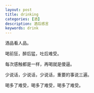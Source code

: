 ```yaml
---
layout: post
title: drinking
categories: [酒]
description: 酒后感言
keywords: drink 
---
```


酒品看人品。

喝前狂，醉后猛，吐后难受。

每次感触都是一样，再喝就是傻逼。

少说话，少说话，少说话，重要的事说三遍。

喝多了难受，喝多了难受，喝多了难受。